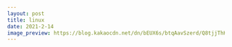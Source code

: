 ```yaml
---
layout: post
title: linux 
date: 2021-2-14 
image_preview: https://blog.kakaocdn.net/dn/bEUX6s/btqAavSzerd/Q8tjjThKJ82PS4HrBFp5Sk/img.png
---
```

